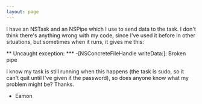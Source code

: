 ```yaml
---
layout: page
---
```


I have an NSTask and an NSPipe which I use to send data to the task. I don't think there's anything wrong with my code, since I've used it before in other situations, but sometimes when it runs, it gives me this:

    
** Uncaught exception: <NSFileHandleOperationException> *** -[NSConcreteFileHandle writeData:]: Broken pipe


I know my task is still running when this happens (the task is sudo, so it can't quit until I've given it the password), so does anyone know what my problem might be?
Thanks.

- Eamon
